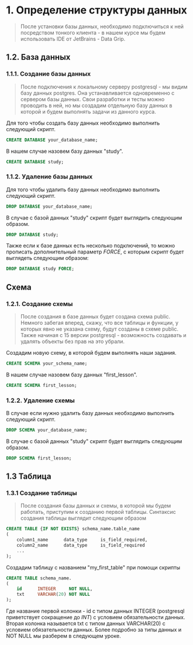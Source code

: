 # 1. Определение структуры данных
> После установки базы данных, необходимо подключиться к ней посредством тонкого клиента - в нашем курсе мы будем использовать IDE от JetBrains - Data Grip.

## 1.2. База данных
### 1.1.1. Создание базы данных
> После подключения к локальному серверу postgresql - мы видим базу данных postgres. Она устанавливается одновременно с сервером базы данных. Свои разработки и тесты можно проводить в ней, но мы создадим отдельную базу данных в которой и будем выполнять задачи из данного курса.

Для того чтобы создать базу данных необходимо выполнить следующий скрипт.
```sql
CREATE DATABASE your_database_name;
```
В нашем случае назовем базу данных "study".
```sql
CREATE DATABASE study;
```
### 1.1.2. Удаление базы данных 
Для того чтобы удалить базу данных необходимо выполнить следующий скрипт.
```sql
DROP DATABASE your_database_name;
```
В случае с базой данных "study" скрипт будет выглядить следующим образом.
```sql
DROP DATABASE study;
```
Также если к базе данных есть несколько подключений, то можно прописать дополнительный параметр *FORCE*, c которым скрипт будет выглядеть следующим образом:
```sql
DROP DATABASE study FORCE;
```
## Схема 
### 1.2.1. Создание схемы 
> После создания в базе данных будет создана схема public. Немного забегая вперед, скажу, что все таблицы и функции, у которых явно не указана схему, будут созданы в схеме public. Также начиная с 15 версии postgresql - возможность создавать и удалять объекты без прав на это убрали. 

Создадим новую схему, в которой будем выполнять наши задания.
```sql
CREATE SCHEMA your_schema_name;
```
В нашем случае назовем базу данных "first_lesson".
```sql
CREATE SCHEMA first_lesson;
```
### 1.2.2. Удаление схемы 
В случае если нужно удалить базу данных необходимо выполнить следующий скрипт.
```sql
DROP SCHEMA your_database_name;
```
В случае с базой данных "study" скрипт будет выглядить следующим образом.
```sql
DROP SCHEMA first_lesson;
```
## 1.3 Таблица
### 1.3.1 Создание таблицы
> После создания базы данных и схемы, в которой мы будем работать, приступим к созданию первой таблицы. Синтаксис создания таблицы выглядит следующим образом 
```sql
CREATE TABLE {IF NOT EXISTS} schema_name.table_name
(
    column1_name      data_type     is_field_required,
    column2_name      data_type     is_field_required
    ...
);
```
Создадим таблицу с названием "my_first_table" при помощи скрипты
```sql
CREATE TABLE schema_name.
(
    id      INTEGER     NOT NULL,
    txt     VARCHAR(20) NOT NULL
);
```
Где название первой колонки - id с типом данных INTEGER (postgresql приветствует сокращение до *INT*) с условием обязательности данных.
Вторая колонка называется txt с типом данных VARCHAR(20) с условием обязательности данных.
Более подробно за типы данных и NOT NULL мы разберем в следующем уроке.
